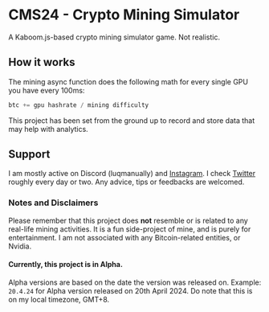 # CMS24 - Crypto Mining Simulator

A Kaboom.js-based crypto mining simulator game. Not realistic.

## How it works

The mining async function does the following math for every single GPU you have every 100ms:

```js
btc += gpu hashrate / mining difficulty
```

This project has been set from the ground up to record and store data that may help with analytics.

## Support

I am mostly active on Discord (luqmanually) and [Instagram](https://instagram.com/luqmanually). I check [Twitter](https://twitter.com/luqmanually) roughly every day or two. Any advice, tips or feedbacks are welcomed.

### Notes and Disclaimers

Please remember that this project does **not** resemble or is related to any real-life mining activities. It is a fun side-project of mine, and is purely for entertainment. I am not associated with any Bitcoin-related entities, or Nvidia.

#### Currently, this project is in Alpha.

Alpha versions are based on the date the version was released on. Example: `20.4.24` for Alpha version released on 20th April 2024. Do note that this is on my local timezone, GMT+8.

